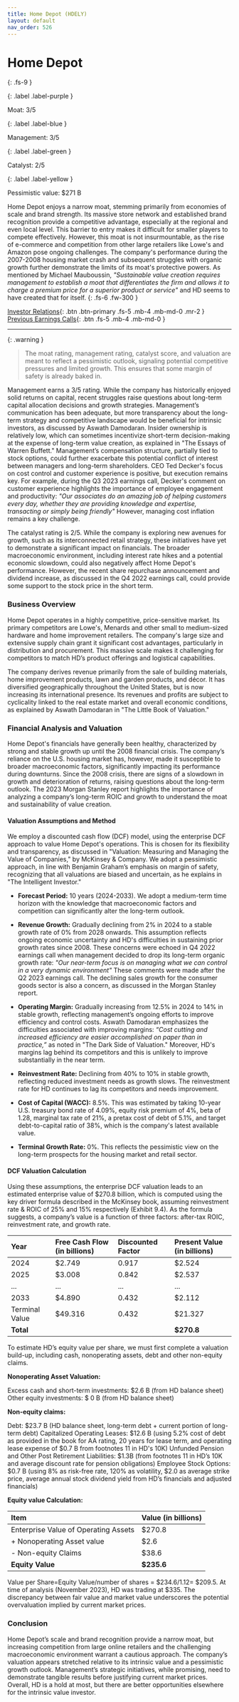 ```yaml
---
title: Home Depot (HDELY)
layout: default
nav_order: 526
---
```


# Home Depot
{: .fs-9 }

{: .label .label-purple }

Moat: 3/5

{: .label .label-blue }

Management: 3/5

{: .label .label-green }

Catalyst: 2/5

{: .label .label-yellow }

Pessimistic value: $271 B

Home Depot enjoys a narrow moat, stemming primarily from economies of scale and brand strength. Its massive store network and established brand recognition provide a competitive advantage, especially at the regional and even local level. This barrier to entry makes it difficult for smaller players to compete effectively. However, this moat is not insurmountable, as the rise of e-commerce and competition from other large retailers like Lowe's and Amazon pose ongoing challenges.  The company's performance during the 2007-2008 housing market crash and subsequent struggles with organic growth further demonstrate the limits of its moat's protective powers.  As mentioned by Michael Mauboussin, *"Sustainable value creation requires management to establish a moat that differentiates the firm and allows it to charge a premium price for a superior product or service"* and HD seems to have created that for itself.
{: .fs-6 .fw-300 }

[Investor Relations](https://www.google.com/search?q=HDELY+investor+relations){: .btn .btn-primary .fs-5 .mb-4 .mb-md-0 .mr-2 }
[Previous Earnings Calls](https://discountingcashflows.com/company/HDELY/transcripts/){: .btn .fs-5 .mb-4 .mb-md-0 }

---

{: .warning } 
>The moat rating, management rating, catalyst score, and valuation are meant to reflect a pessimistic outlook, signaling potential competitive pressures and limited growth. This ensures that some margin of safety is already baked in.


Management earns a 3/5 rating. While the company has historically enjoyed solid returns on capital, recent struggles raise questions about long-term capital allocation decisions and growth strategies. Management’s communication has been adequate, but more transparency about the long-term strategy and competitive landscape would be beneficial for intrinsic investors, as discussed by Aswath Damodaran.  Insider ownership is relatively low, which can sometimes incentivize short-term decision-making at the expense of long-term value creation, as explained in "The Essays of Warren Buffett."  Management’s compensation structure, partially tied to stock options, could further exacerbate this potential conflict of interest between managers and long-term shareholders.  CEO Ted Decker's focus on cost control and customer experience is positive, but execution remains key.  For example, during the Q3 2023 earnings call, Decker's comment on customer experience highlights the importance of employee engagement and productivity: *"Our associates do an amazing job of helping customers every day, whether they are providing knowledge and expertise, transacting or simply being friendly"*  However, managing cost inflation remains a key challenge.

The catalyst rating is 2/5.  While the company is exploring new avenues for growth, such as its interconnected retail strategy, these initiatives have yet to demonstrate a significant impact on financials. The broader macroeconomic environment, including interest rate hikes and a potential economic slowdown, could also negatively affect Home Depot's performance. However, the recent share repurchase announcement and dividend increase, as discussed in the Q4 2022 earnings call, could provide some support to the stock price in the short term. 

### Business Overview

Home Depot operates in a highly competitive, price-sensitive market. Its primary competitors are Lowe's, Menards and other small to medium-sized hardware and home improvement retailers. The company's large size and extensive supply chain grant it significant cost advantages, particularly in distribution and procurement. This massive scale makes it challenging for competitors to match HD’s product offerings and logistical capabilities.

The company derives revenue primarily from the sale of building materials, home improvement products, lawn and garden products, and décor. It has diversified geographically throughout the United States, but is now increasing its international presence. Its revenues and profits are subject to cyclicality linked to the real estate market and overall economic conditions, as explained by Aswath Damodaran in "The Little Book of Valuation."

### Financial Analysis and Valuation

Home Depot's financials have generally been healthy, characterized by strong and stable growth up until the 2008 financial crisis.  The company’s reliance on the U.S. housing market has, however, made it susceptible to broader macroeconomic factors, significantly impacting its performance during downturns. Since the 2008 crisis, there are signs of a slowdown in growth and deterioration of returns, raising questions about the long-term outlook. The 2023 Morgan Stanley report highlights the importance of analyzing a company’s long-term ROIC and growth to understand the moat and sustainability of value creation.

#### Valuation Assumptions and Method

We employ a discounted cash flow (DCF) model, using the enterprise DCF approach to value Home Depot's operations. This is chosen for its flexibility and transparency, as discussed in "Valuation: Measuring and Managing the Value of Companies," by McKinsey & Company.  We adopt a pessimistic approach, in line with Benjamin Graham’s emphasis on margin of safety, recognizing that all valuations are biased and uncertain, as he explains in "The Intelligent Investor."


* **Forecast Period:** 10 years (2024-2033). We adopt a medium-term time horizon with the knowledge that macroeconomic factors and competition can significantly alter the long-term outlook.


* **Revenue Growth:** Gradually declining from 2% in 2024 to a stable growth rate of 0% from 2028 onwards. This assumption reflects ongoing economic uncertainty and HD's difficulties in sustaining prior growth rates since 2008. These concerns were echoed in Q4 2022 earnings call when management decided to drop its long-term organic growth rate: *"Our near-term focus is on managing what we can control in a very dynamic environment"*  These comments were made after the Q2 2023 earnings call. The declining sales growth for the consumer goods sector is also a concern, as discussed in the Morgan Stanley report.


* **Operating Margin:** Gradually increasing from 12.5% in 2024 to 14% in stable growth, reflecting management’s ongoing efforts to improve efficiency and control costs.  Aswath Damodaran emphasizes the difficulties associated with improving margins: *“Cost cutting and increased efficiency are easier accomplished on paper than in practice,”* as noted in "The Dark Side of Valuation."  Moreover, HD's margins lag behind its competitors and this is unlikely to improve substantially in the near term.


* **Reinvestment Rate:** Declining from 40% to 10% in stable growth, reflecting reduced investment needs as growth slows. The reinvestment rate for HD continues to lag its competitors and needs improvement.


* **Cost of Capital (WACC):** 8.5%. This was estimated by taking 10-year U.S. treasury bond rate of 4.09%, equity risk premium of 4%,  beta of 1.28, marginal tax rate of 21%, a pretax cost of debt of 5.1%, and target debt-to-capital ratio of 38%, which is the company's latest available value.


* **Terminal Growth Rate:** 0%. This reflects the pessimistic view on the long-term prospects for the housing market and retail sector.



#### DCF Valuation Calculation

Using these assumptions, the enterprise DCF valuation leads to an estimated enterprise value of \$270.8 billion, which is computed using the key driver formula described in the McKinsey book, assuming reinvestment rate & ROIC of 25% and 15% respectively (Exhibit 9.4). As the formula suggests, a company’s value is a function of three factors: after-tax ROIC, reinvestment rate, and growth rate. 

| Year    | Free Cash Flow (in billions) | Discounted Factor | Present Value (in billions) |
| :------- | :--------------------------- | :---------------- | :-------------------------- |
| 2024    | \$2.749                       | 0.917             | \$2.524                       |
| 2025    | \$3.008                       | 0.842             | \$2.537                       |
| ...     | ...                           | ...              | ...                          |
| 2033    | \$4.890                       | 0.432             | \$2.112                       |
| Terminal Value | \$49.316                    | 0.432             | \$21.327                     |
| **Total** |                              |                  | **\$270.8**                   |


To estimate HD’s equity value per share, we must first complete a valuation build-up, including cash, nonoperating assets, debt and other non-equity claims. 


**Nonoperating Asset Valuation:**

Excess cash and short-term investments: $2.6 B (from HD balance sheet)
Other equity investments: $ 0 B (from HD balance sheet)

**Non-equity claims:**

Debt: $23.7 B (HD balance sheet, long-term debt + current portion of long-term debt)
Capitalized Operating Leases: $12.6 B (using 5.2% cost of debt as provided in the book for AA rating, 20 years for lease term, and operating lease expense of $0.7 B from footnotes 11 in HD's 10K)
Unfunded Pension and Other Post Retirement Liabilities: $1.3B (from footnotes 11 in HD’s 10K and average discount rate for pension obligations)
Employee Stock Options: $0.7 B (using 8% as risk-free rate, 120% as volatility, $2.0 as average strike price, average annual stock dividend yield from HD’s financials and adjusted financials)

**Equity value Calculation:**

| Item                                 | Value (in billions) |
| :----------------------------------- | :----------------- |
| Enterprise Value of Operating Assets     | \$270.8             |
| + Nonoperating Asset value                | \$2.6                 |
| - Non-equity Claims                   | \$38.6              |
| **Equity Value**                       | **\$235.6**         |

Value per Share=Equity Value/number of shares = $234.6/1.12= $209.5. At time of analysis (November 2023), HD was trading at $335. The discrepancy between fair value and market value underscores the potential overvaluation implied by current market prices.

### Conclusion

Home Depot’s scale and brand recognition provide a narrow moat, but increasing competition from large online retailers and the challenging macroeconomic environment warrant a cautious approach.  The company’s valuation appears stretched relative to its intrinsic value and a pessimistic growth outlook.  Management’s strategic initiatives, while promising, need to demonstrate tangible results before justifying current market prices. Overall, HD is a hold at most, but there are better opportunities elsewhere for the intrinsic value investor.